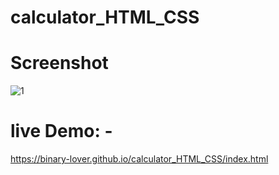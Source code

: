 # calculator_HTML_CSS
# Screenshot
![1](https://github.com/binary-lover/calculator_HTML_CSS/assets/95335243/6ba14a23-29a2-4af2-99df-238448006e84)
# live Demo: -
https://binary-lover.github.io/calculator_HTML_CSS/index.html
